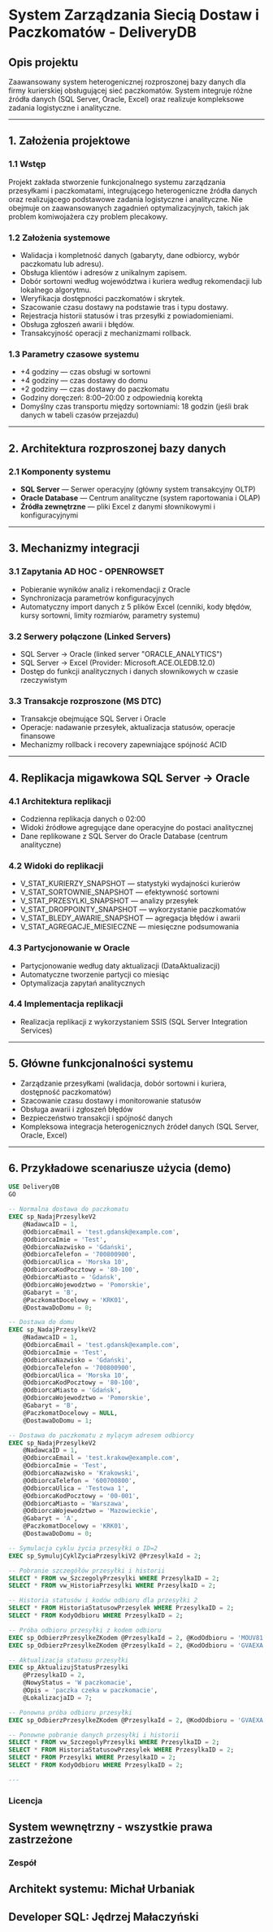 # System Zarządzania Siecią Dostaw i Paczkomatów - DeliveryDB

## Opis projektu
Zaawansowany system heterogenicznej rozproszonej bazy danych dla firmy kurierskiej obsługującej sieć paczkomatów. System integruje różne źródła danych (SQL Server, Oracle, Excel) oraz realizuje kompleksowe zadania logistyczne i analityczne.

---

## 1. Założenia projektowe

### 1.1 Wstęp
Projekt zakłada stworzenie funkcjonalnego systemu zarządzania przesyłkami i paczkomatami, integrującego heterogeniczne źródła danych oraz realizującego podstawowe zadania logistyczne i analityczne. Nie obejmuje on zaawansowanych zagadnień optymalizacyjnych, takich jak problem komiwojażera czy problem plecakowy.

### 1.2 Założenia systemowe
- Walidacja i kompletność danych (gabaryty, dane odbiorcy, wybór paczkomatu lub adresu).
- Obsługa klientów i adresów z unikalnym zapisem.
- Dobór sortowni według województwa i kuriera według rekomendacji lub lokalnego algorytmu.
- Weryfikacja dostępności paczkomatów i skrytek.
- Szacowanie czasu dostawy na podstawie tras i typu dostawy.
- Rejestracja historii statusów i tras przesyłki z powiadomieniami.
- Obsługa zgłoszeń awarii i błędów.
- Transakcyjność operacji z mechanizmami rollback.

### 1.3 Parametry czasowe systemu
- +4 godziny — czas obsługi w sortowni
- +4 godziny — czas dostawy do domu
- +2 godziny — czas dostawy do paczkomatu
- Godziny doręczeń: 8:00–20:00 z odpowiednią korektą
- Domyślny czas transportu między sortowniami: 18 godzin (jeśli brak danych w tabeli czasów przejazdu)

---

## 2. Architektura rozproszonej bazy danych

### 2.1 Komponenty systemu
- **SQL Server** — Serwer operacyjny (główny system transakcyjny OLTP)
- **Oracle Database** — Centrum analityczne (system raportowania i OLAP)
- **Źródła zewnętrzne** — pliki Excel z danymi słownikowymi i konfiguracyjnymi

---

## 3. Mechanizmy integracji

### 3.1 Zapytania AD HOC - OPENROWSET
- Pobieranie wyników analiz i rekomendacji z Oracle
- Synchronizacja parametrów konfiguracyjnych
- Automatyczny import danych z 5 plików Excel (cenniki, kody błędów, kursy sortowni, limity rozmiarów, parametry systemu)

### 3.2 Serwery połączone (Linked Servers)
- SQL Server → Oracle (linked server "ORACLE_ANALYTICS")
- SQL Server → Excel (Provider: Microsoft.ACE.OLEDB.12.0)
- Dostęp do funkcji analitycznych i danych słownikowych w czasie rzeczywistym

### 3.3 Transakcje rozproszone (MS DTC)
- Transakcje obejmujące SQL Server i Oracle
- Operacje: nadawanie przesyłek, aktualizacja statusów, operacje finansowe
- Mechanizmy rollback i recovery zapewniające spójność ACID

---

## 4. Replikacja migawkowa SQL Server → Oracle

### 4.1 Architektura replikacji
- Codzienna replikacja danych o 02:00
- Widoki źródłowe agregujące dane operacyjne do postaci analitycznej
- Dane replikowane z SQL Server do Oracle Database (centrum analityczne)

### 4.2 Widoki do replikacji
- V_STAT_KURIERZY_SNAPSHOT — statystyki wydajności kurierów
- V_STAT_SORTOWNIE_SNAPSHOT — efektywność sortowni
- V_STAT_PRZESYLKI_SNAPSHOT — analizy przesyłek
- V_STAT_DROPPOINTY_SNAPSHOT — wykorzystanie paczkomatów
- V_STAT_BLEDY_AWARIE_SNAPSHOT — agregacja błędów i awarii
- V_STAT_AGREGACJE_MIESIECZNE — miesięczne podsumowania

### 4.3 Partycjonowanie w Oracle
- Partycjonowanie według daty aktualizacji (DataAktualizacji)
- Automatyczne tworzenie partycji co miesiąc
- Optymalizacja zapytań analitycznych

### 4.4 Implementacja replikacji
- Realizacja replikacji z wykorzystaniem SSIS (SQL Server Integration Services)

---

## 5. Główne funkcjonalności systemu

- Zarządzanie przesyłkami (walidacja, dobór sortowni i kuriera, dostępność paczkomatów)
- Szacowanie czasu dostawy i monitorowanie statusów
- Obsługa awarii i zgłoszeń błędów
- Bezpieczeństwo transakcji i spójność danych
- Kompleksowa integracja heterogenicznych źródeł danych (SQL Server, Oracle, Excel)

---

## 6. Przykładowe scenariusze użycia (demo)

```sql
USE DeliveryDB
GO

-- Normalna dostawa do paczkomatu
EXEC sp_NadajPrzesylkeV2
    @NadawcaID = 1,
    @OdbiorcaEmail = 'test.gdansk@example.com',
    @OdbiorcaImie = 'Test',
    @OdbiorcaNazwisko = 'Gdański',
    @OdbiorcaTelefon = '700800900',
    @OdbiorcaUlica = 'Morska 10',
    @OdbiorcaKodPocztowy = '80-100',
    @OdbiorcaMiasto = 'Gdańsk',
    @OdbiorcaWojewodztwo = 'Pomorskie',
    @Gabaryt = 'B',
    @PaczkomatDocelowy = 'KRK01',
    @DostawaDoDomu = 0;

-- Dostawa do domu
EXEC sp_NadajPrzesylkeV2
    @NadawcaID = 1, 
    @OdbiorcaEmail = 'test.gdansk@example.com',
    @OdbiorcaImie = 'Test',
    @OdbiorcaNazwisko = 'Gdański',
    @OdbiorcaTelefon = '700800900',
    @OdbiorcaUlica = 'Morska 10',
    @OdbiorcaKodPocztowy = '80-100',
    @OdbiorcaMiasto = 'Gdańsk',
    @OdbiorcaWojewodztwo = 'Pomorskie',
    @Gabaryt = 'B',
    @PaczkomatDocelowy = NULL,
    @DostawaDoDomu = 1;

-- Dostawa do paczkomatu z mylącym adresem odbiorcy
EXEC sp_NadajPrzesylkeV2
    @NadawcaID = 1, 
    @OdbiorcaEmail = 'test.krakow@example.com',
    @OdbiorcaImie = 'Test',
    @OdbiorcaNazwisko = 'Krakowski',
    @OdbiorcaTelefon = '600700800',
    @OdbiorcaUlica = 'Testowa 1',
    @OdbiorcaKodPocztowy = '00-001',
    @OdbiorcaMiasto = 'Warszawa',
    @OdbiorcaWojewodztwo = 'Mazowieckie',
    @Gabaryt = 'A',
    @PaczkomatDocelowy = 'KRK01',
    @DostawaDoDomu = 0;

-- Symulacja cyklu życia przesyłki o ID=2
EXEC sp_SymulujCyklZyciaPrzesylkiV2 @PrzesylkaId = 2;

-- Pobranie szczegółów przesyłki i historii
SELECT * FROM vw_SzczegolyPrzesylki WHERE PrzesylkaID = 2;
SELECT * FROM vw_HistoriaPrzesylki WHERE PrzesylkaID = 2;

-- Historia statusów i kodów odbioru dla przesyłki 2
SELECT * FROM HistoriaStatusowPrzesylek WHERE PrzesylkaID = 2;
SELECT * FROM KodyOdbioru WHERE PrzesylkaID = 2;

-- Próba odbioru przesyłki z kodem odbioru
EXEC sp_OdbierzPrzesylkeZKodem @PrzesylkaId = 2, @KodOdbioru = 'MOUV81';
EXEC sp_OdbierzPrzesylkeZKodem @PrzesylkaId = 2, @KodOdbioru = 'GVAEXA';

-- Aktualizacja statusu przesyłki
EXEC sp_AktualizujStatusPrzesylki 
    @PrzesylkaID = 2,
    @NowyStatus = 'W paczkomacie',
    @Opis = 'paczka czeka w paczkomacie',
    @LokalizacjaID = 7;

-- Ponowna próba odbioru przesyłki
EXEC sp_OdbierzPrzesylkeZKodem @PrzesylkaId = 2, @KodOdbioru = 'GVAEXA';

-- Ponowne pobranie danych przesyłki i historii
SELECT * FROM vw_SzczegolyPrzesylki WHERE PrzesylkaID = 2;
SELECT * FROM HistoriaStatusowPrzesylek WHERE PrzesylkaID = 2;
SELECT * FROM Przesylki WHERE PrzesylkaID = 2;
SELECT * FROM KodyOdbioru WHERE PrzesylkaID = 2;

---
```
### Licencja  
## System wewnętrzny - wszystkie prawa zastrzeżone

### Zespół  
## Architekt systemu: Michał Urbaniak  
## Developer SQL: Jędrzej Małaczyński
